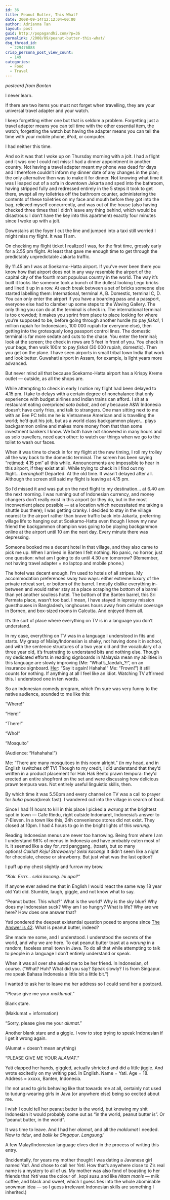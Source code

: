 ```yaml
---
id: 36
title: Peanut Butter, This What?
date: 2008-09-14T12:12:04+00:00
author: Adrianna Tan
layout: post
guid: http://popagandhi.com/?p=36
permalink: /2008/09/peanut-butter-this-what/
dsq_thread_id:
  - 229476888
crisp_persona_post_view_count:
  - 149
categories:
  - Food
  - Travel
---
```

_postcard from Banten_

I never learn.

If there are two items you must not forget when travelling, they are your universal travel adapter and your watch.

I keep forgetting either one but that is seldom a problem. Forgetting just a travel adapter means you can tell time with the other essential item, the watch; forgetting the watch but having the adapter means you can tell the time with your mobile phone, iPod, or computer.

I had neither this time.

And so it was that I woke up on Thursday morning with a jolt. I had a flight and it was one I could not miss: I had a dinner appointment in another country. Not having a travel adapter meant my phone was dead for days and I therefore couldn’t inform my dinner date of any changes in the plan; the only alternative then was to make it for dinner. Not knowing what time it was I leaped out of a sofa in downtown Jakarta and sped into the bathroom, having stripped fully and redressed entirely in the 5 steps it took to get there, swept all my toiletries off the bathroom counter, administering the contents of these toiletries on my face and mouth before they got into the bag, relieved myself concurrently, and was out of the house (also having checked three times that I didn’t leave any thing behind, which would be disastrous: I don’t have the key into this apartment) exactly four minutes since I woke up with a jolt.

Downstairs at the foyer I cut the line and jumped into a taxi still worried I might miss my flight. It was 11 am.

On checking my flight ticket I realized I was, for the first time, grossly early for a 2.55 pm flight. At least that gave me enough time to get through the predictably unpredictable Jakarta traffic.

By 11.45 am I was at Soekarno-Hatta airport. If you’ve ever been there you know how that airport does not in any way resemble the airport of the capital city of the fourth most populous country in the world. The way it’s built it looks like someone took a bunch of the dullest looking Lego bricks and lined it up in a row. At each break between a set of bricks someone else started labelling them: International, terminal A, B. Domestic, terminal C, D. You can only enter the airport if you have a boarding pass and a passport, everyone else had to clamber up some steps to the Waving Gallery. The only thing you can do at the terminal is check in. The international terminal is too crowded; it makes you sprint from place to place looking for where you’re supposed to be, before going through another hurdle (to pay _fiskal_, 1 million rupiah for Indonesians, 100 000 rupiah for everyone else), then getting into the grotesquely long passport control lines. The domestic terminal is far more sedate and cuts to the chase. You enter the terminal; look at the screen; the check in rows are 5 feet in front of you. You check in your bags, then walk 100m to pay _fiskal_ (30 000 rupiah, domestic). Then you get on the plane. I have seen airports in small tribal town India that work and look better. Guwahati airport in Assam, for example, is light years more advanced.

But never mind all that because Soekarno-Hatta airport has a Krispy Kreme outlet — outside, as all the shops are.

While attempting to check in early I notice my flight had been delayed to 4.15 pm. I take to delays with a certain degree of nonchalance that only experience with budget airlines and Indian trains can afford. I sit at a restaurant eating overpriced _soto babat_, and only because A&W Indonesia doesn’t have curly fries, and talk to strangers. One man sitting next to me with an Eee PC tells me he is Vietnamese American and is travelling the world; he’d quit his job, but as a world class backgammon player… plays backgammon online and makes more money from that than some investment bankers I know. We both have not showered in many hours and as solo travellers, need each other: to watch our things when we go to the toilet to wash our faces.

When it was time to check in for my flight at the new timing, I roll my trolley all the way back to the domestic terminal. The screen has been saying “retimed: 4.15 pm” all this while. Announcements are impossible to hear in this airport, if they exist at all. While trying to check in I find out my flight… _berangkat_! Departed. At the old time. It wasn’t delayed after all. Although the screen still said my flight is leaving at 4.15 pm.

So I’d missed it and was put on the next flight to my destination… at 6.40 am the next morning. I was running out of Indonesian currency, and money changers don’t really exist in this airport (or they do, but in the most inconvenient place possible — at a location which necessitated me taking a shuttle bus there); I was getting cranky. I decided to stay in the village nearest to the airport rather than brave traffic back into Jakarta, preferring village life to hanging out at Soekarno-Hatta even though I knew my new friend the backgammon champion was going to be playing backgammon online at the airport until 10 am the next day. Every minute there was depressing.

Someone booked me a decent hotel in that village, and they also came to pick me up. When I arrived in Banten I felt nothing. No panic, no horror, just one question: what am I going to do until 4.30 am tomorrow? (Remember, not having travel adapter = no laptop and mobile phone.)

The hotel was decent enough. I’m used to hotels of all stripes. My accommodation preferences sway two ways: either extreme luxury of the private retreat sort, or bottom of the barrel. I mostly dislike everything in-between and would rather stay at a place scraping the bottom of a barrel than yet another soulless hotel. The bottom of the Banten barrel, this Sri Permata place, wasn’t too bad. I mean, I have stayed in leprosy mission guesthouses in Bangladesh, longhouses hours away from cellular coverage in Borneo, and box-sized rooms in Calcutta. And enjoyed them all.

It’s the sort of place where everything on TV is in a language you don’t understand.

In my case, everything on TV was in a language I understood in fits and starts. My grasp of Malay/Indonesian is shaky, not having done it in school, and with the sentence structures of a two year old and the vocabulary of a three year old, it’s frustrating to understand bits and nothing else. Though my dedicated efforts in reading signboards in Malaysia mean my abilities in this language are slowly improving (Me: “What’s_faedah_?!”, on an insurance signboard. [Her](http://lazylola.wordpress.com/): “Say it again! Hahaha!” Me: “Frown!”) it still counts for nothing. If anything at all I feel like an idiot. Watching TV affirmed this. I understood one in ten words.

So an Indonesian comedy program, which I’m sure was very funny to the native audience, sounded to me like this:

“Where!”

“Here!”

“There!”

“Who!”

“Mosquito”

(Audience: “Hahahaha!”)

Me: “There are many mosquitoes in this room alright.” (in my head, and in English /switches off TV) Though to my credit, I did understand that they’d written in a product placement for Hak Hak Bento prawn tempura: they’d erected an entire shopfront on the set and were discussing how delicious prawn tempura was. Not entirely useful linguistic skills, then.

By which time it was 5.50pm and every channel on TV was a call to prayer for _buka puasa_(break fast). I wandered out into the village in search of food.

Since I had 11 hours to kill in this place I picked a _warung_ at the brightest spot in town — Cafe Rindu, right outside Indomaret, Indonesia’s answer to 7-Eleven. In a town like this, 24h convenience stores did not exist. They closed at 10pm. I had 4 hours to go in the bright lights of this _warung_.

Reading Indonesian menus are never too harrowing. Being from where I am I understand 98% of menus in Indonesia and have probably eaten most of it. It seemed like a day for_roti panggang_ (toast), but so many options! _Coklat! Keju! Strawberry! Selai kacang!_ It didn’t seem like a night for chocolate, cheese or strawberry. But just what was the last option?

I puff up my chest slightly and furrow my brow.

_“Kak. Errrr… selai kacang. Ini apa?”_

If anyone ever asked me that in English I would react the same way 18 year old Yati did. Stumble, laugh, giggle, and not know what to say.

“Peanut butter. This what?” What is the world? Why is the sky blue? Why does my Indonesian suck? Why am I so hungry? What is life? Why are we here? How does one answer that?

Yati pondered the deepest existential question posed to anyone since [The Answer is 42](http://en.wikipedia.org/wiki/Answer_to_Life,_the_Universe,_and_Everything). What is peanut butter, indeed?

She made me some, and I understood. I understood the secrets of the world, and why we are here. To eat peanut butter toast at a _warung_ in a random, faceless small town in Java. To do all that while attempting to talk to people in a language I don’t entirely understand or speak.

When it was all over she asked me to be her friend. In Indonesian, of course. (“What? Huh? What did you say? Speak slowly? I is from Singapur. me speak Bahasa Indonesia a little bit a little bit.”)

I wanted to ask her to leave me her address so I could send her a postcard.

“Please give me your _maklumat_.”

Blank stare.

(Maklumat = information)

“Sorry, please give me your _alumat_.”

Another blank stare and a giggle. I vow to stop trying to speak Indonesian if I get it wrong again.

(Alumat = doesn’t mean anything)

“PLEASE GIVE ME YOUR _ALAMAT_.”

Yati clapped her hands, giggled, actually shrieked and did a little jiggle. And wrote excitedly on my writing pad. In English. Name = Yati. Age = 18. Address = xxxxx, Banten, Indonesia.

I’m not used to girls behaving like that towards me at all, certainly not used to tudung-wearing girls in Java (or anywhere else) being so excited about me.

I wish I could tell her peanut butter is the world, but knowing my shit Indonesian it would probably come out as “in the world, peanut butter is”. Or “peanut butter, in the world”.

It was time to leave. And I had her _alamat_, and all the _maklumat_ I needed. Now to _tidur_, and _balik ke Singapur_. _Langsung!_

A few Malay/Indonesian language elves died in the process of writing this entry.

(Incidentally, for years my mother thought I was dating a Javanese girl named _Yati_. And chose to call her _Yeti_. How that’s anywhere close to Z’s real name is a mystery to all of us. My mother was also fond of boasting to her friends that _Yeti_ was the colour of _kopi susu_and like _hitam manis_ — milk coffee, and black and sweet, which I guess ties into the whole abominable snowman idea — so I guess irrelevant Indonesian skills are something I inherited.)